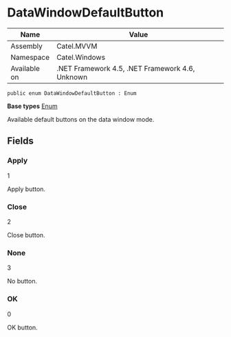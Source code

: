 

# DataWindowDefaultButton

Name|Value
---|---
Assembly|Catel.MVVM
Namespace|Catel.Windows
Available on|.NET Framework 4.5, .NET Framework 4.6, Unknown

```
public enum DataWindowDefaultButton : Enum
```

**Base types**
[Enum]()


Available default buttons on the data window mode.



## Fields

### Apply
1

Apply button.



### Close
2

Close button.



### None
3

No button.



### OK
0

OK button.




